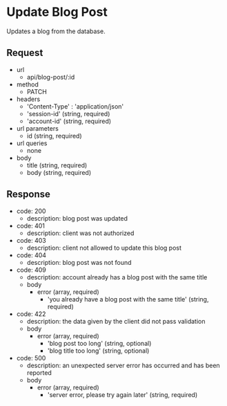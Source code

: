 # Update Blog Post
Updates a blog from the database.

## Request
- url
  - api/blog-post/:id
- method
  - PATCH
- headers
  - 'Content-Type' : 'application/json'
  - 'session-id' (string, required)
  - 'account-id' (string, required)
- url parameters
  - id (string, required)
- url queries
  - none
- body
  - title (string, required)
  - body (string, required)

## Response
- code: 200
  - description: blog post was updated
- code: 401
  - description: client was not authorized
- code: 403
  - description: client not allowed to update this blog post
- code: 404
  - description: blog post was not found
- code: 409
  - description: account already has a blog post with the same title
  - body
    - error (array, required)
      - 'you already have a blog post with the same title' (string, required)
- code: 422
  - description: the data given by the client did not pass validation
  - body
    - error (array, required)
      - 'blog post too long' (string, optional)
      - 'blog title too long' (string, optional)
- code: 500
  - description: an unexpected server error has occurred and has been reported
  - body
    - error (array, required)
      - 'server error, please try again later' (string, required)
